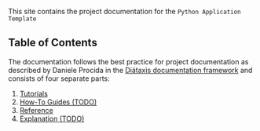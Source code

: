 This site contains the project documentation for the `Python Application Template`

## Table of Contents

The documentation follows the best practice for
project documentation as described by Daniele Procida
in the [Diátaxis documentation framework](https://diataxis.fr/)
and consists of four separate parts:

1. [Tutorials](tutorials.md)
2. [How-To Guides (TODO)](how-to-guides.md)
3. [Reference](reference.md)
4. [Explanation (TODO)](explanation.md)
